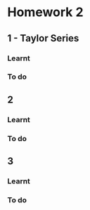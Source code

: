 # Homework 2

## 1 - Taylor Series

### Learnt

### To do

## 2

### Learnt

### To do

## 3

### Learnt

### To do